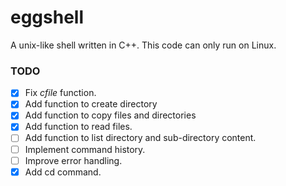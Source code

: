 # eggshell
A unix-like shell written in C++. This code can only run on Linux.

### TODO
- [x] Fix _cfile_ function.
- [x] Add function to create directory
- [x] Add function to copy files and directories
- [x] Add function to read files.
- [ ] Add function to list directory and sub-directory content.
- [ ] Implement command history.
- [ ] Improve error handling.
- [x] Add cd command.
